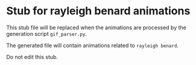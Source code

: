 
# Stub for rayleigh benard animations

This stub file will be replaced when the animations are processed
by the generation script `gif_parser.py`.

The generated file will contain animations related to `rayleigh benard`.

Do not edit this stub.

